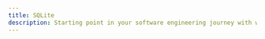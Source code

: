 ```yaml
---
title: SQLite
description: Starting point in your software engineering journey with webeet.
---
```

